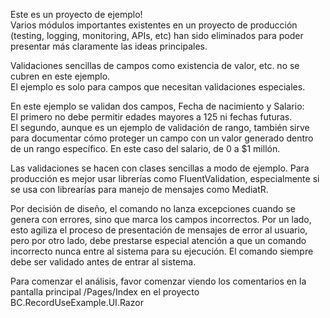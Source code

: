 Este es un proyecto de ejemplo!<br/>
Varios módulos importantes existentes en un proyecto de producción (testing, logging, monitoring, APIs, etc) han sido eliminados para poder presentar más claramente las ideas principales.<br/>

Validaciones sencillas de campos como existencia de valor, etc. no se cubren en este ejemplo.<br/>
El ejemplo es solo para campos que necesitan validaciones especiales. <br/>

En este ejemplo se validan dos campos, Fecha de nacimiento y Salario:<br/>
El primero no debe permitir edades mayores a 125 ni fechas futuras.<br/>
El segundo, aunque es un ejemplo de validación de rango, también sirve para documentar cómo proteger un campo con un valor generado dentro de un rango específico. En este caso del salario, de 0 a $1 millón.<br/>

Las validaciones se hacen con clases sencillas a modo de ejemplo. Para producción es mejor usar librerías como FluentValidation, especialmente si se usa con librearías para manejo de mensajes como MediatR.

Por decisión de diseño, el comando no lanza excepciones cuando se genera con errores, sino que marca los campos incorrectos. Por un lado, esto agiliza el proceso de presentación de mensajes de error al usuario, pero por otro lado, debe prestarse especial atención a que un comando incorrecto nunca entre al sistema para su ejecución. El comando siempre debe ser validado antes de entrar al sistema.

Para comenzar el análisis, favor comenzar viendo los comentarios en la pantalla principal /Pages/Index
en el proyecto BC.RecordUseExample.UI.Razor
